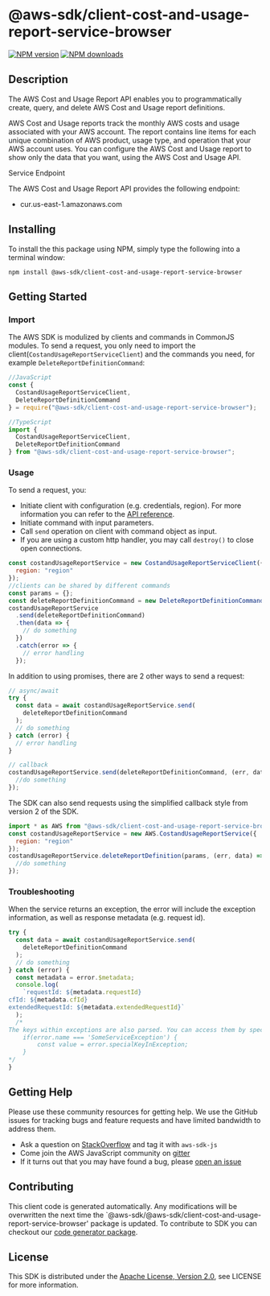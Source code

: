 # @aws-sdk/client-cost-and-usage-report-service-browser

[![NPM version](https://img.shields.io/npm/v/@aws-sdk/client-cost-and-usage-report-service-browser/preview.svg)](https://www.npmjs.com/package/@aws-sdk/client-cost-and-usage-report-service-browser)
[![NPM downloads](https://img.shields.io/npm/dm/@aws-sdk/client-cost-and-usage-report-service-browser.svg)](https://www.npmjs.com/package/@aws-sdk/client-cost-and-usage-report-service-browser)

## Description

<p>The AWS Cost and Usage Report API enables you to programmatically create, query, and delete AWS Cost and Usage report definitions.</p> <p>AWS Cost and Usage reports track the monthly AWS costs and usage associated with your AWS account. The report contains line items for each unique combination of AWS product, usage type, and operation that your AWS account uses. You can configure the AWS Cost and Usage report to show only the data that you want, using the AWS Cost and Usage API.</p> <p>Service Endpoint</p> <p>The AWS Cost and Usage Report API provides the following endpoint:</p> <ul> <li> <p>cur.us-east-1.amazonaws.com</p> </li> </ul>

## Installing

To install the this package using NPM, simply type the following into a terminal window:

```
npm install @aws-sdk/client-cost-and-usage-report-service-browser
```

## Getting Started

### Import

The AWS SDK is modulized by clients and commands in CommonJS modules. To send a request, you only need to import the client(`CostandUsageReportServiceClient`) and the commands you need, for example `DeleteReportDefinitionCommand`:

```javascript
//JavaScript
const {
  CostandUsageReportServiceClient,
  DeleteReportDefinitionCommand
} = require("@aws-sdk/client-cost-and-usage-report-service-browser");
```

```javascript
//TypeScript
import {
  CostandUsageReportServiceClient,
  DeleteReportDefinitionCommand
} from "@aws-sdk/client-cost-and-usage-report-service-browser";
```

### Usage

To send a request, you:

- Initiate client with configuration (e.g. credentials, region). For more information you can refer to the [API reference][].
- Initiate command with input parameters.
- Call `send` operation on client with command object as input.
- If you are using a custom http handler, you may call `destroy()` to close open connections.

```javascript
const costandUsageReportService = new CostandUsageReportServiceClient({
  region: "region"
});
//clients can be shared by different commands
const params = {};
const deleteReportDefinitionCommand = new DeleteReportDefinitionCommand(params);
costandUsageReportService
  .send(deleteReportDefinitionCommand)
  .then(data => {
    // do something
  })
  .catch(error => {
    // error handling
  });
```

In addition to using promises, there are 2 other ways to send a request:

```javascript
// async/await
try {
  const data = await costandUsageReportService.send(
    deleteReportDefinitionCommand
  );
  // do something
} catch (error) {
  // error handling
}
```

```javascript
// callback
costandUsageReportService.send(deleteReportDefinitionCommand, (err, data) => {
  //do something
});
```

The SDK can also send requests using the simplified callback style from version 2 of the SDK.

```javascript
import * as AWS from "@aws-sdk/client-cost-and-usage-report-service-browser";
const costandUsageReportService = new AWS.CostandUsageReportService({
  region: "region"
});
costandUsageReportService.deleteReportDefinition(params, (err, data) => {
  //do something
});
```

### Troubleshooting

When the service returns an exception, the error will include the exception information, as well as response metadata (e.g. request id).

```javascript
try {
  const data = await costandUsageReportService.send(
    deleteReportDefinitionCommand
  );
  // do something
} catch (error) {
  const metadata = error.$metadata;
  console.log(
    `requestId: ${metadata.requestId}
cfId: ${metadata.cfId}
extendedRequestId: ${metadata.extendedRequestId}`
  );
  /*
The keys within exceptions are also parsed. You can access them by specifying exception names:
    if(error.name === 'SomeServiceException') {
        const value = error.specialKeyInException;
    }
*/
}
```

## Getting Help

Please use these community resources for getting help. We use the GitHub issues for tracking bugs and feature requests and have limited bandwidth to address them.

- Ask a question on [StackOverflow](https://stackoverflow.com/questions/tagged/aws-sdk-js) and tag it with `aws-sdk-js`
- Come join the AWS JavaScript community on [gitter](https://gitter.im/aws/aws-sdk-js-v3)
- If it turns out that you may have found a bug, please [open an issue](https://github.com/aws/aws-sdk-js-v3/issues)

## Contributing

This client code is generated automatically. Any modifications will be overwritten the next time the `@aws-sdk/@aws-sdk/client-cost-and-usage-report-service-browser' package is updated. To contribute to SDK you can checkout our [code generator package][].

## License

This SDK is distributed under the
[Apache License, Version 2.0](http://www.apache.org/licenses/LICENSE-2.0),
see LICENSE for more information.

[code generator package]: https://github.com/aws/aws-sdk-js-v3/tree/master/packages/service-types-generator
[api reference]: https://docs.aws.amazon.com/AWSJavaScriptSDK/latest/
